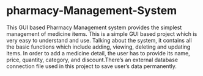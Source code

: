 # pharmacy-Management-System
This GUI based Pharmacy Management system provides the simplest management of medicine items.
This is a simple GUI based project which is very easy to understand and use. Talking about the system, it contains all the basic functions which include adding, viewing, deleting and updating items. In order to add a medicine detail, the user has to provide its name, price, quantity, category, and discount.There’s an external database connection file used in this project to save user’s data permanently.
